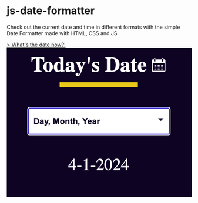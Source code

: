 # js-date-formatter
Check out the current date and time in different formats with the simple Date Formatter made with HTML, CSS and JS

[> What's the date now?!]()
![Alt text](<Screenshot 2024-01-04 at 13.14.20.png>)